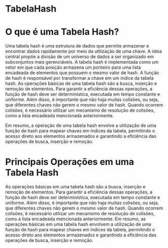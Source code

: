 # TabelaHash

# O que é uma Tabela Hash?
Uma tabela hash é uma estrutura de dados que permite armazenar e encontrar dados rapidamente por meio da utilização de uma chave. A ideia central propõe a divisão de um universo de dados a ser organizado em subconjuntos mais gerenciáveis. A tabela hash é implementada como um vetor em que cada posição armazena um ponteiro para uma lista encadeada de elementos que possuem o mesmo valor de hash. A função de hash é responsável por transformar a chave em um índice da tabela hash. As operações básicas de uma tabela hash são a busca, inserção e remoção de elementos. Para garantir a eficiência dessas operações, a função de hash deve ser determinística, executada em tempo constante e uniforme. Além disso, é importante que não haja muitas colisões, ou seja, que diferentes chaves não gerem o mesmo valor de hash. Quando ocorrem colisões, é necessário utilizar um mecanismo de resolução de colisões, como a lista encadeada mencionada anteriormente.

Em resumo, a operação de uma tabela hash envolve a utilização de uma função de hash para mapear chaves em índices da tabela, permitindo o acesso direto aos elementos armazenados e garantindo a eficiência das operações de busca, inserção e remoção.

# Principais Operações em uma Tabela Hash

As operações básicas em uma tabela hash são a busca, inserção e remoção de elementos. Para garantir a eficiência dessas operações, a função de hash deve ser determinística, executada em tempo constante e uniforme. Além disso, é importante que não haja muitas colisões, ou seja, que diferentes chaves não gerem o mesmo valor de hash. Quando ocorrem colisões, é necessário utilizar um mecanismo de resolução de colisões, como a lista encadeada mencionada anteriormente. Em resumo, as operações básicas em uma tabela hash envolvem a utilização de uma função de hash para mapear chaves em índices da tabela, permitindo o acesso direto aos elementos armazenados e garantindo a eficiência das operações de busca, inserção e remoção.

 

